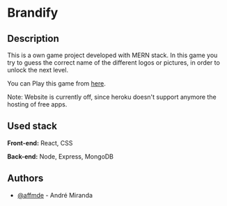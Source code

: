 
# Brandify


## Description
This is a own game project developed with MERN stack. In this game you try to guess the correct name of the different logos or pictures, in order to unlock the next level.

You can Play this game from [here](https://brandify-affm.herokuapp.com/).

Note: Website is currently off, since heroku doesn't support anymore the hosting of free apps.
## Used stack

**Front-end:** React, CSS

**Back-end:** Node, Express, MongoDB


## Authors

- [@affmde](https://github.com/affmde) - André Miranda

